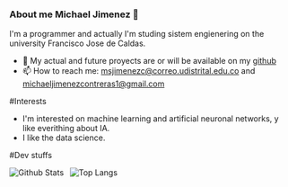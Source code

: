 ### About me Michael Jimenez 👋

<!--
**Michael-Steven-Jimenez-contreras/Michael-Steven-Jimenez-contreras** is a ✨ _special_ ✨ repository because its `README.md` (this file) appears on your GitHub profile.

Here are some ideas to get you started:

- 🔭 I’m currently working on ...
- 🌱 I’m currently learning ...
- 👯 I’m looking to collaborate on ...
- 🤔 I’m looking for help with ...
- 💬 Ask me about ...
- 📫 How to reach me: ...
- 😄 Pronouns: ...
- ⚡ Fun fact: ...
-->

I'm a programmer and actually I'm studing sistem engienering on the university Francisco Jose de Caldas.

- 💼 My actual and future proyects are or will be available on my [github](https://github.com/Michael-Steven-Jimenez-contreras)
- 📫 How to reach me: msjimenezc@correo.udistrital.edu.co and michaeljimenezcontreras1@gmail.com

#Interests

- I'm interested on machine learning and artificial neuronal networks, y like everithing about IA.
- I like the data science.

#Dev stuffs


<img align="left" alt="Github Stats" src="https://github-readme-stats.vercel.app/api?username=Michael-Steven-Jimenez-contreras&show_icons=true" />    &nbsp;
![Top Langs](https://github-readme-stats.vercel.app/api/top-langs/?username=Michael-Steven-Jimenez-contreras)
